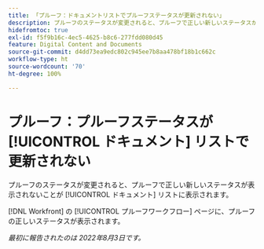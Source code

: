 ```yaml
---
title: 「プルーフ：ドキュメントリストでプルーフステータスが更新されない」
description: プルーフのステータスが変更されると、プルーフで正しい新しいステータスが表示されないことがドキュメントリストに表示されます。
hidefromtoc: true
exl-id: f5f9b16c-4ec5-4625-b8c6-277fdd080d45
feature: Digital Content and Documents
source-git-commit: d4dd73ea9edc802c945ee7b8aa478bf18b1c662c
workflow-type: ht
source-wordcount: '70'
ht-degree: 100%

---
```


# プルーフ：プルーフステータスが [!UICONTROL ドキュメント] リストで更新されない

<!--Won't fix tab, article live by request-->

プルーフのステータスが変更されると、プルーフで正しい新しいステータスが表示されないことが [!UICONTROL ドキュメント] リストに表示されます。

[!DNL Workfront] の [!UICONTROL プルーフワークフロー] ページに、プルーフの正しいステータスが表示されます。

_最初に報告されたのは 2022年8月3日です。_
